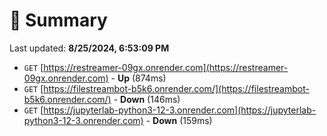 # 📖 Summary
Last updated: **8/25/2024, 6:53:09 PM**

- `GET` [https://restreamer-09gx.onrender.com](https://restreamer-09gx.onrender.com) - **Up** (874ms)
- `GET` [https://filestreambot-b5k6.onrender.com/](https://filestreambot-b5k6.onrender.com/) - **Down** (146ms)
- `GET` [https://jupyterlab-python3-12-3.onrender.com](https://jupyterlab-python3-12-3.onrender.com) - **Down** (159ms)
